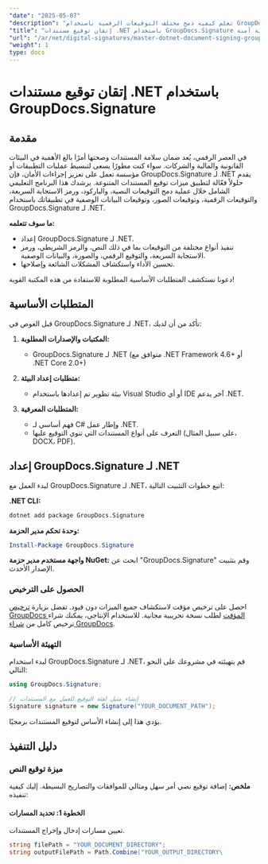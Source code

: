 ```yaml
---
"date": "2025-05-07"
"description": "تعلم كيفية دمج مختلف التوقيعات الرقمية باستخدام GroupDocs.Signature لـ .NET. حسّن أمان المستندات وسهّل العمليات بكفاءة."
"title": "إتقان توقيع مستندات .NET باستخدام GroupDocs.Signature للحصول على توقيعات رقمية آمنة"
"url": "/ar/net/digital-signatures/master-dotnet-document-signing-groupdocs-signature/"
"weight": 1
type: docs
---
```

# إتقان توقيع مستندات .NET باستخدام GroupDocs.Signature

## مقدمة

في العصر الرقمي، يُعد ضمان سلامة المستندات وصحتها أمرًا بالغ الأهمية في البيئات القانونية والمالية والشركات. سواء كنت مطورًا يسعى لتبسيط عمليات التطبيقات أو مؤسسة تعمل على تعزيز إجراءات الأمان، فإن GroupDocs.Signature لـ .NET يقدم حلولاً فعّالة لتطبيق ميزات توقيع المستندات المتنوعة. يرشدك هذا البرنامج التعليمي الشامل خلال عملية دمج التوقيعات النصية، والباركود، ورمز الاستجابة السريعة، والتوقيعات الرقمية، وتوقيعات الصور، وتوقيعات البيانات الوصفية في تطبيقاتك باستخدام GroupDocs.Signature لـ .NET.

**ما سوف تتعلمه:**
- إعداد GroupDocs.Signature لـ .NET.
- تنفيذ أنواع مختلفة من التوقيعات بما في ذلك النص، والرمز الشريطي، ورمز الاستجابة السريعة، والتوقيع الرقمي، والصورة، والبيانات الوصفية.
- تحسين الأداء واستكشاف المشكلات الشائعة وإصلاحها.

دعونا نستكشف المتطلبات الأساسية المطلوبة للاستفادة من هذه المكتبة القوية!

## المتطلبات الأساسية

قبل الغوص في GroupDocs.Signature لـ .NET، تأكد من أن لديك:

1. **المكتبات والإصدارات المطلوبة:**
   - GroupDocs.Signature لـ .NET (متوافق مع .NET Framework 4.6+ أو .NET Core 2.0+)

2. **متطلبات إعداد البيئة:**
   - بيئة تطوير تم إعدادها باستخدام Visual Studio أو أي IDE آخر يدعم .NET.

3. **المتطلبات المعرفية:**
   - فهم أساسي لـ C# وإطار عمل .NET.
   - التعرف على أنواع المستندات التي تنوي التوقيع عليها (على سبيل المثال، DOCX، PDF).

## إعداد GroupDocs.Signature لـ .NET

لبدء العمل مع GroupDocs.Signature لـ .NET، اتبع خطوات التثبيت التالية:

**.NET CLI:**
```bash
dotnet add package GroupDocs.Signature
```

**وحدة تحكم مدير الحزمة:**
```powershell
Install-Package GroupDocs.Signature
```

**واجهة مستخدم مدير حزمة NuGet:**
ابحث عن "GroupDocs.Signature" وقم بتثبيت الإصدار الأحدث.

### الحصول على الترخيص

احصل على ترخيص مؤقت لاستكشاف جميع الميزات دون قيود. تفضل بزيارة [ترخيص GroupDocs المؤقت](https://purchase.groupdocs.com/temporary-license/) لطلب نسخة تجريبية مجانية. للاستخدام الإنتاجي، يمكنك شراء ترخيص كامل من [شراء GroupDocs](https://purchase.groupdocs.com/buy).

### التهيئة الأساسية

لبدء استخدام GroupDocs.Signature لـ .NET، قم بتهيئته في مشروعك على النحو التالي:

```csharp
using GroupDocs.Signature;

// إنشاء مثيل لفئة التوقيع للعمل مع المستندات
Signature signature = new Signature("YOUR_DOCUMENT_PATH");
```

يؤدي هذا إلى إنشاء الأساس لتوقيع المستندات برمجيًا.

## دليل التنفيذ

### ميزة توقيع النص

**ملخص:**
إضافة توقيع نصي أمر سهل ومثالي للموافقات والتصاريح البسيطة. إليك كيفية تنفيذه:

#### الخطوة 1: تحديد المسارات
تعيين مسارات إدخال وإخراج المستندات.

```csharp
string filePath = "YOUR_DOCUMENT_DIRECTORY";
string outputFilePath = Path.Combine("YOUR_OUTPUT_DIRECTORY\